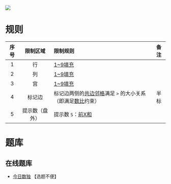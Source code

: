 ![](https://cn.sudoku.today/pic/02/xsumgreater/25507_478059.png)

# 规则
| 序号 | 限制区域 | 限制规则 | 备注 |
| :---: | :---: | :--- | :---: |
| 1 | 行 | [1~9填充] | |
| 2 | 列 | [1~9填充] | |
| 3 | 宫 | [1~9填充] | |
| 4 | 标记边 | 标记边两侧的[共边邻格]满足 `>` 的大小关系（即满足[数比]约束） | 半标 |
| 5 | 提示数（盘外） | 提示数 `S`：[前X和] | |

# 题库

## 在线题库
- [今日数独](https://cn.sudoku.today/g-hybrid-sudoku-x-sums-greater-than/) 【选题不便】

[1~9填充]: ../../../rules.md#1~9填充
[共边邻格]: ../../../rules.md#共边邻格
[数比]: ../../../rules.md#数比
[前X和]: ../../../rules.md#前X和